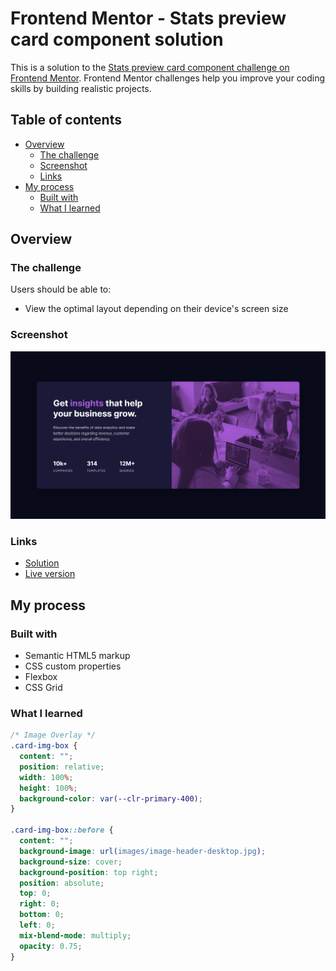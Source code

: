 # Frontend Mentor - Stats preview card component solution

This is a solution to the [Stats preview card component challenge on Frontend Mentor](https://www.frontendmentor.io/challenges/stats-preview-card-component-8JqbgoU62). Frontend Mentor challenges help you improve your coding skills by building realistic projects.

## Table of contents

- [Overview](#overview)
  - [The challenge](#the-challenge)
  - [Screenshot](#screenshot)
  - [Links](#links)
- [My process](#my-process)
  - [Built with](#built-with)
  - [What I learned](#what-i-learned)

## Overview

### The challenge

Users should be able to:

- View the optimal layout depending on their device's screen size

### Screenshot

![screenshot of my solution](screenshot.png)

### Links

- [Solution](https://your-solution-url.com)
- [Live version](https://your-live-site-url.com)

## My process

### Built with

- Semantic HTML5 markup
- CSS custom properties
- Flexbox
- CSS Grid

### What I learned

```css
/* Image Overlay */
.card-img-box {
  content: "";
  position: relative;
  width: 100%;
  height: 100%;
  background-color: var(--clr-primary-400);
}

.card-img-box::before {
  content: "";
  background-image: url(images/image-header-desktop.jpg);
  background-size: cover;
  background-position: top right;
  position: absolute;
  top: 0;
  right: 0;
  bottom: 0;
  left: 0;
  mix-blend-mode: multiply;
  opacity: 0.75;
}
```
